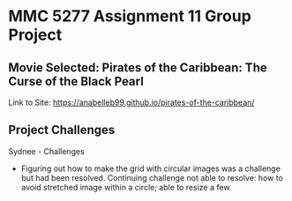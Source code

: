 # MMC 5277 Assignment 11 Group Project
## Movie Selected: Pirates of the Caribbean: The Curse of the Black Pearl

Link to Site: https://anabelleb99.github.io/pirates-of-the-caribbean/

## Project Challenges

Sydnee - Challenges
- Figuring out how to make the grid with circular images was a challenge but had been resolved. Continuing challenge not able to resolve: how to avoid stretched image within a circle; able to resize a few.